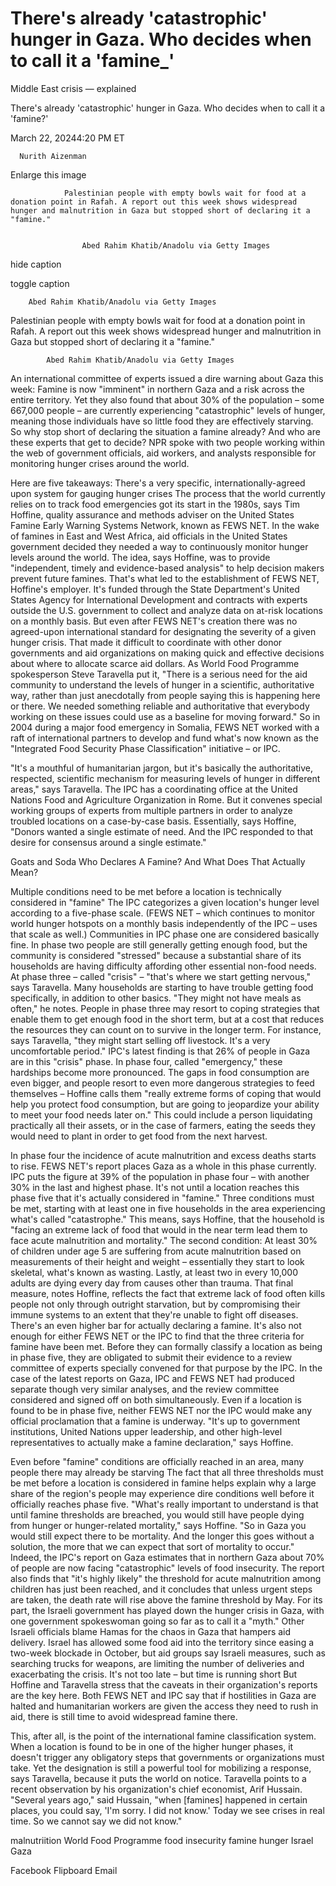 # There's already 'catastrophic' hunger in Gaza. Who decides when to call it a 'famine_'



Middle East crisis — explained



There's already 'catastrophic' hunger in Gaza. Who decides when to call it a 'famine?'










March 22, 20244:20 PM ET


















      Nurith Aizenman
    



















Enlarge this image






                Palestinian people with empty bowls wait for food at a donation point in Rafah. A report out this week shows widespread hunger and malnutrition in Gaza but stopped short of declaring it a "famine."
                
                    
                    Abed Rahim Khatib/Anadolu via Getty Images
                    
                
hide caption


toggle caption


        
        Abed Rahim Khatib/Anadolu via Getty Images
        
    












Palestinian people with empty bowls wait for food at a donation point in Rafah. A report out this week shows widespread hunger and malnutrition in Gaza but stopped short of declaring it a "famine."

            
            Abed Rahim Khatib/Anadolu via Getty Images
            
        



An international committee of experts issued a dire warning about Gaza this week: Famine is now "imminent" in northern Gaza and a risk across the entire territory. Yet they also found that about 30% of the population – some 667,000 people – are currently experiencing "catastrophic" levels of hunger, meaning those individuals have so little food they are effectively starving. So why stop short of declaring the situation a famine already? And who are these experts that get to decide?  NPR spoke with two people working within the web of government officials, aid workers, and analysts responsible for monitoring hunger crises around the world. 


Here are five takeaways: There's a very specific, internationally-agreed upon system for gauging hunger crises The process that the world currently relies on to track food emergencies got its start in the 1980s, says Tim Hoffine, quality assurance and methods adviser on the United States Famine Early Warning Systems Network, known as FEWS NET. In the wake of famines in East and West Africa, aid officials in the United States government decided they needed a way to continuously monitor hunger levels around the world. The idea, says Hoffine, was to provide "independent, timely and evidence-based analysis" to help decision makers prevent future famines. That's what led to the establishment of FEWS NET, Hoffine's employer. It's funded through the State Department's United States Agency for International Development and contracts with experts outside the U.S. government to collect and analyze data on at-risk locations on a monthly basis. But even after FEWS NET's creation there was no agreed-upon international standard for designating the severity of a given hunger crisis. That made it difficult to coordinate with other donor governments and aid organizations on making quick and effective decisions about where to allocate scarce aid dollars. As World Food Programme spokesperson Steve Taravella put it, "There is a serious need for the aid community to understand the levels of hunger in a scientific, authoritative way, rather than just anecdotally from people saying this is happening here or there. We needed something reliable and authoritative that everybody working on these issues could use as a baseline for moving forward." So in 2004 during a major food emergency in Somalia, FEWS NET worked with a raft of international partners to develop and fund what's now known as the "Integrated Food Security Phase Classification" initiative – or IPC.  


"It's a mouthful of humanitarian jargon, but it's basically the authoritative, respected, scientific mechanism for measuring levels of hunger in different areas," says Taravella.  The IPC has a coordinating office at the United Nations Food and Agriculture Organization in Rome. But it convenes special working groups of experts from multiple partners in order to analyze troubled locations on a case-by-case basis.  Essentially, says Hoffine, "Donors wanted a single estimate of need. And the IPC responded to that desire for consensus around a single estimate." 

 
Goats and Soda 
Who Declares A Famine? And What Does That Actually Mean?






Multiple conditions need to be met before a location is technically considered in "famine" The IPC categorizes a given location's hunger level according to a five-phase scale. (FEWS NET – which continues to monitor world hunger hotspots on a monthly basis independently of the IPC – uses that scale as well.) Communities in IPC phase one are considered basically fine. In phase two people are still generally getting enough food, but the community is considered "stressed" because a substantial share of its households are having difficulty affording other essential non-food needs.  At phase three – called "crisis" – "that's where we start getting nervous," says Taravella. Many households are starting to have trouble getting food specifically, in addition to other basics. "They might not have meals as often," he notes. People in phase three may resort to coping strategies that enable them to get enough food in the short term, but at a cost that reduces the resources they can count on to survive in the longer term. For instance, says Taravella, "they might start selling off livestock. It's a very uncomfortable period." IPC's latest finding is that 26% of people in Gaza are in this "crisis" phase. In phase four, called "emergency," these hardships become more pronounced. The gaps in food consumption are even bigger, and people resort to even more dangerous strategies to feed themselves – Hoffine calls them "really extreme forms of coping that would help you protect food consumption, but are going to jeopardize your ability to meet your food needs later on." This could include a person liquidating practically all their assets, or in the case of farmers, eating the seeds they would need to plant in order to get food from the next harvest.  


In phase four the incidence of acute malnutrition and excess deaths starts to rise. FEWS NET's report places Gaza as a whole in this phase currently. IPC puts the figure at 39% of the population in phase four – with another 30% in the last and highest phase. It's not until a location reaches this phase five that it's actually considered in "famine." Three conditions must be met, starting with at least one in five households in the area experiencing what's called "catastrophe." This means, says Hoffine, that the household is "facing an extreme lack of food that would in the near term lead them to face acute malnutrition and mortality."  The second condition: At least 30% of children under age 5 are suffering from acute malnutrition based on measurements of their height and weight – essentially they start to look skeletal, what's known as wasting. Lastly, at least two in every 10,000 adults are dying every day from causes other than trauma.  That final measure, notes Hoffine, reflects the fact that extreme lack of food often kills people not only through outright starvation, but by compromising their immune systems to an extent that they're unable to fight off diseases. There's an even higher bar for actually declaring a famine. It's also not enough for either FEWS NET or the IPC to find that the three criteria for famine have been met. Before they can formally classify a location as being in phase five, they are obligated to submit their evidence to a review committee of experts specially convened for that purpose by the IPC. In the case of the latest reports on Gaza, IPC and FEWS NET had produced separate though very similar analyses, and the review committee considered and signed off on both simultaneously. Even if a location is found to be in phase five, neither FEWS NET nor the IPC would make any official proclamation that a famine is underway. "It's up to government institutions, United Nations upper leadership, and other high-level representatives to actually make a famine declaration," says Hoffine. 


Even before "famine" conditions are officially reached in an area, many people there may already be starving The fact that all three thresholds must be met before a location is considered in famine helps explain why a large share of the region's people may experience dire conditions well before it officially reaches phase five.  "What's really important to understand is that until famine thresholds are breached, you would still have people dying from hunger or hunger-related mortality," says Hoffine. "So in Gaza you would still expect there to be mortality. And the longer this goes without a solution, the more that we can expect that sort of mortality to occur." Indeed, the IPC's report on Gaza estimates that in northern Gaza about 70% of people are now facing "catastrophic" levels of food insecurity. The report also finds that "it's highly likely" the threshold for acute malnutrition among children has just been reached, and it concludes that unless urgent steps are taken, the death rate will rise above the famine threshold by May.  For its part, the Israeli government has played down the hunger crisis in Gaza, with one government spokeswoman going so far as to call it a "myth." Other Israeli officials blame Hamas for the chaos in Gaza that hampers aid delivery. Israel has allowed some food aid into the territory since easing a two-week blockade in October, but aid groups say Israeli measures, such as searching trucks for weapons, are limiting the number of deliveries and exacerbating the crisis.  It's not too late – but time is running short But Hoffine and Taravella stress that the caveats in their organization's reports are the key here. Both FEWS NET and IPC say that if hostilities in Gaza are halted and humanitarian workers are given the access they need to rush in aid, there is still time to avoid widespread famine there.  


This, after all, is the point of the international famine classification system. When a location is found to be in one of the higher hunger phases, it doesn't trigger any obligatory steps that governments or organizations must take. Yet the designation is still a powerful tool for mobilizing a response, says Taravella, because it puts the world on notice.  Taravella points to a recent observation by his organization's chief economist, Arif Hussain. "Several years ago," said Hussain, "when [famines] happened in certain places, you could say, 'I'm sorry. I did not know.' Today we see crises in real time. So we cannot say we did not know."



malnutriition
World Food Programme
food insecurity
famine
hunger
Israel
Gaza





Facebook
Flipboard
Email

















